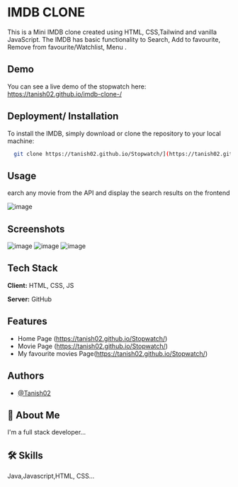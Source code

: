 
# IMDB CLONE
This is a Mini IMDB clone created using HTML, CSS,Tailwind and vanilla JavaScript. The IMDB has basic functionality to Search, Add to favourite, Remove from favourite/Watchlist, Menu .


## Demo
You can see a live demo of the stopwatch here: https://tanish02.github.io/imdb-clone-/


## Deployment/ Installation


To install the IMDB, simply download or clone the repository to your local machine:

```bash
  git clone https://tanish02.github.io/Stopwatch/](https://tanish02.github.io/imdb-clone-/

```


## Usage

earch any movie from the API and display the search results on the frontend 


![image](https://user-images.githubusercontent.com/68606255/227794642-7d048bb2-13ab-4cb6-af00-601f96b217dd.png)



## Screenshots

![image](https://user-images.githubusercontent.com/68606255/227794679-61f74452-9ad2-4353-b4ab-4c8726bf417c.png)
![image](https://user-images.githubusercontent.com/68606255/227794708-5579915c-11c9-4806-abeb-4a924862e631.png)
![image](https://user-images.githubusercontent.com/68606255/227794713-b3e2dbb3-e15a-49d8-a62a-ad845a5259d8.png)



## Tech Stack

**Client:** HTML, CSS, JS

**Server:** GitHub


## Features

 - Home Page
(https://tanish02.github.io/Stopwatch/)
 - Movie Page
(https://tanish02.github.io/Stopwatch/)
 - My favourite movies Page(https://tanish02.github.io/Stopwatch/)


## Authors

- [@Tanish02](https://github.com/Tanish02)


## 🚀 About Me
I'm a full stack developer...


## 🛠 Skills
Java,Javascript,HTML, CSS...

